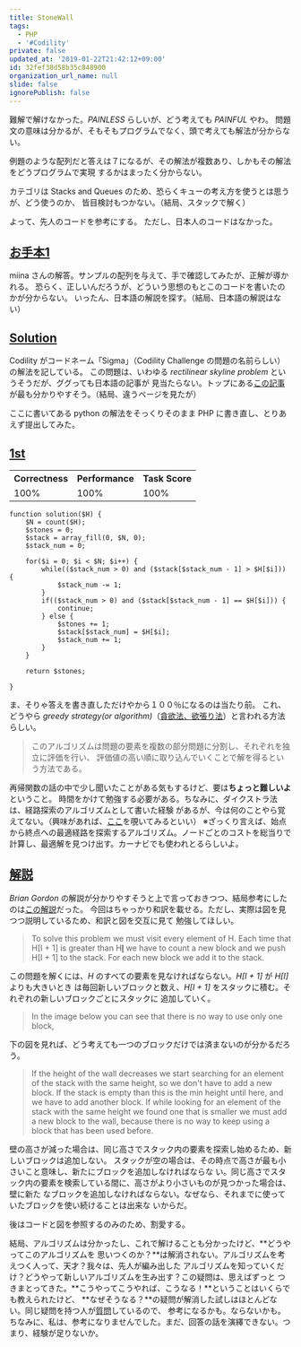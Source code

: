```yaml
---
title: StoneWall
tags:
  - PHP
  - '#Codility'
private: false
updated_at: '2019-01-22T21:42:12+09:00'
id: 32fef38d58b35c848900
organization_url_name: null
slide: false
ignorePublish: false
---
```

難解で解けなかった。*PAINLESS* らしいが、どう考えても *PAINFUL* やわ。
問題文の意味は分かるが、そもそもプログラムでなく、頭で考えても解法が分からない。

例題のような配列だと答えは７になるが、その解法が複数あり、しかもその解法をどうプログラムで実現
するかはまったく分からない。

カテゴリは Stacks and Queues のため、恐らくキューの考え方を使うとは思うが、どう使うのか、
皆目検討もつかない。（結局、スタックで解く）

よって、先人のコードを参考にする。
ただし、日本人のコードはなかった。

## [お手本1][a]
miina さんの解答。サンプルの配列を与えて、手で確認してみたが、正解が導かれる。
恐らく、正しいんだろうが、どういう思想のもとこのコードを書いたのかが分からない。
いったん、日本語の解説を探す。（結局、日本語の解説はない）

## [Solution][c]
Codility がコードネーム「Sigma」（Codility Challenge の問題の名前らしい）の解法を記している。
この問題は、いわゆる *rectilinear skyline problem* というそうだが、ググっても日本語の記事が
見当たらない。トップにある[この記事][d]が最も分かりやすそう。（結局、違うページを見たが）

ここに書いてある python の解法をそっくりそのまま PHP に書き直し、とりあえず提出してみた。

## [1st][e]

<table>
    <tr><th>Correctness</th><th>Performance</th><th>Task Score</th></tr>
    <tr>
        <td>100%</td>
        <td>100%</td>
        <td>100%</td>
    </tr>
</table>

```php:StoneWall.php
function solution($H) {
    $N = count($H);
    $stones = 0;
    $stack = array_fill(0, $N, 0);
    $stack_num = 0;

    for($i = 0; $i < $N; $i++) {
        while(($stack_num > 0) and ($stack[$stack_num - 1] > $H[$i])) {
            $stack_num -= 1;
        }
        if(($stack_num > 0) and ($stack[$stack_num - 1] == $H[$i])) {
            continue;
        } else {
            $stones += 1;
            $stack[$stack_num] = $H[$i];
            $stack_num += 1;
        }
    }

    return $stones;

}
```

ま、そりゃ答えを書き直しただけやから１００％になるのは当たり前。
これ、どうやら *greedy strategy(or algorithm)*（[貪欲法、欲張り法][f]）と言われる方法らしい。

> このアルゴリズムは問題の要素を複数の部分問題に分割し、それぞれを独立に評価を行い、
> 評価値の高い順に取り込んでいくことで解を得るという方法である。

再帰関数の話の中で少し聞いたことがある気もするけど、要は**ちょっと難しいよ**ということ。
時間をかけて勉強する必要がある。ちなみに、ダイクストラ法は、経路探索のアルゴリズムとして書いた経験
があるが、今は何のことやら覚えてない。（興味があれば、[ここ][h]を覗いてみるといい）
※ざっくり言えば、始点から終点への最適経路を探索するアルゴリズム。ノードごとのコストを総当りで
計算し、最適解を見つけ出す。カーナビでも使われとるらしいよ。

## [解説][g]

*Brian Gordon* の解説が分かりやすそうと上で言っておきつつ、結局参考にしたのは[この解説][g]だった。
今回はちゃっかり和訳を載せる。ただし、実際は図を見つつ説明しているため、和訳と図を交互に見て
勉強してほしい。

> To solve this problem we must visit every element of H. Each time that H[I + 1] is greater than
> H[I] we have to count a new block and we push H[I + 1] to the stack. For each new block we add
> it to the stack.

この問題を解くには、*H* のすべての要素を見なければならない。*H[I + 1]* が *H\[I\]* よりも大きいとき
は毎回新しいブロックと数え、*H[I + 1]* をスタックに積む。それぞれの新しいブロックごとにスタックに
追加していく。

> In the image below you can see that there is no way to use only one block,

下の図を見れば、どう考えても一つのブロックだけでは済まないのが分かるだろう。

> If the height of the wall decreases we start searching for an element of the stack with the same
> height, so we don't have to add a new block. If the stack is empty than this is the min height
> until here, and we have to add another block. If while looking for an element of the stack with
> the same height we found one that is smaller we must add a new block to the wall, because there
> is no way to keep using a block that has been used before.

壁の高さが減った場合は、同じ高さでスタック内の要素を探索し始めるため、新しいブロックは追加しない。
スタックが空の場合は、その時点で高さが最も小さいこと意味し、新たにブロックを追加しなければならな
い。同じ高さでスタック内の要素を検索している間に、高さがより小さいものが見つかった場合は、壁に新た
なブロックを追加しなければならない。なぜなら、それまでに使っていたブロックを使い続けることは出来な
いからだ。

後はコードと図を参照するのみのため、割愛する。

結局、アルゴリズムは分かったし、これで解けることも分かったけど、**どうやってこのアルゴリズムを
思いつくのか？**は解消されない。アルゴリズムを考えつく人って、天才？我々は、先人が編み出した
アルゴリズムを知っていくだけ？どうやって新しいアルゴリズムを生み出す？この疑問は、思えばずっと
つきまとってきた。**こうやってこうやれば、こうなる！**ということはいくらでも教えられたけど、
**なぜそうなる？**の疑問が解消した試しはほとんどない。同じ疑問を持つ人が[質問][i]しているので、
参考になるかも。ならないかも。
ちなみに、私は、参考になりませんでした。まだ、回答の話を演繹できない。つまり、経験が足りないか。

<!-- 以下、参考 URL -->
[a]: http://www.rationalplanet.com/php-related/stonewall-sigma2012-demo-task-at-codility-com.html
[b]: https://github.com/miina/codility-php/blob/master/StoneWall.php
[c]: https://codility.com/media/train/solution-stone-wall.pdf
[d]: https://briangordon.github.io/2014/08/the-skyline-problem.html
[e]: https://app.codility.com/demo/results/trainingPD84NM-6AN/
[f]: https://ja.wikipedia.org/wiki/%E8%B2%AA%E6%AC%B2%E6%B3%9
[g]: https://blog.nkbits.com/2015/08/02/codility-stone-wall/
[h]: https://qiita.com/edo_m18/items/0588d290a19f2afc0a84
[i]: https://teratail.com/questions/7432
